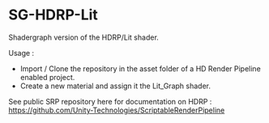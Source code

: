 # SG-HDRP-Lit
Shadergraph version of the HDRP/Lit shader.

Usage :
- Import / Clone the repository in the asset folder of a HD Render Pipeline enabled project.
- Create a new material and assign it the Lit_Graph shader.

See public SRP repository here for documentation on HDRP : https://github.com/Unity-Technologies/ScriptableRenderPipeline
